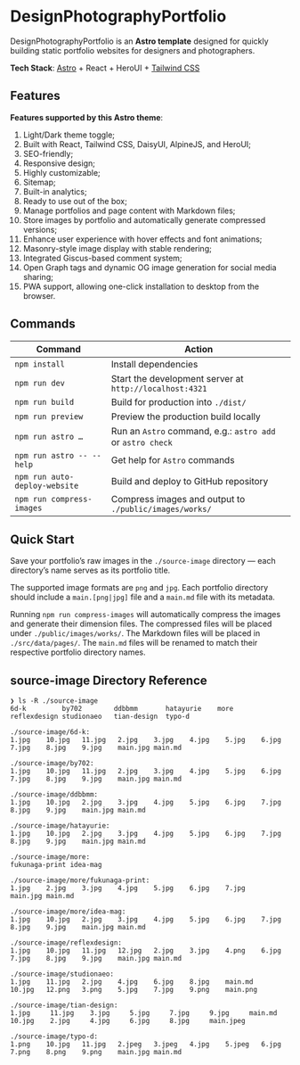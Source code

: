 # DesignPhotographyPortfolio

DesignPhotographyPortfolio is an **Astro template** designed for quickly building static portfolio websites for designers and photographers.

**Tech Stack**: [Astro](https://astro.build/) + React + HeroUI + [Tailwind CSS](https://tailwindcss.com/)

## Features

**Features supported by this Astro theme**:

1. Light/Dark theme toggle;
2. Built with React, Tailwind CSS, DaisyUI, AlpineJS, and HeroUI;
4. SEO-friendly;
5. Responsive design;
6. Highly customizable;
7. Sitemap;
8. Built-in analytics;
9. Ready to use out of the box;
10. Manage portfolios and page content with Markdown files;
11. Store images by portfolio and automatically generate compressed versions;
12. Enhance user experience with hover effects and font animations;
13. Masonry-style image display with stable rendering;
14. Integrated Giscus-based comment system;
15. Open Graph tags and dynamic OG image generation for social media sharing;
16. PWA support, allowing one-click installation to desktop from the browser.

## Commands

| Command                       | Action                                                     |
| ----------------------------- | ---------------------------------------------------------- |
| `npm install`                 | Install dependencies                                       |
| `npm run dev`                 | Start the development server at `http://localhost:4321`    |
| `npm run build`               | Build for production into `./dist/`                        |
| `npm run preview`             | Preview the production build locally                       |
| `npm run astro …`             | Run an `Astro` command, e.g.: `astro add` or `astro check` |
| `npm run astro -- --help`     | Get help for `Astro` commands                              |
| `npm run auto-deploy-website` | Build and deploy to GitHub repository                      |
| `npm run compress-images`     | Compress images and output to `./public/images/works/`     |

## Quick Start

Save your portfolio’s raw images in the `./source-image` directory — each directory’s name serves as its portfolio title.

The supported image formats are `png` and `jpg`. Each portfolio directory should include a `main.[png|jpg]` file and a `main.md` file with its metadata.

Running `npm run compress-images` will automatically compress the images and generate their dimension files. The compressed files will be placed under `./public/images/works/`. The Markdown files will be placed in `./src/data/pages/`. The `main.md` files will be renamed to match their respective portfolio directory names.

## source-image Directory Reference

```text
❯ ls -R ./source-image
6d-k         by702        ddbbmm       hatayurie    more         reflexdesign studionaeo   tian-design  typo-d

./source-image/6d-k:
1.jpg    10.jpg   11.jpg   2.jpg    3.jpg    4.jpg    5.jpg    6.jpg    7.jpg    8.jpg    9.jpg    main.jpg main.md

./source-image/by702:
1.jpg    10.jpg   11.jpg   2.jpg    3.jpg    4.jpg    5.jpg    6.jpg    7.jpg    8.jpg    9.jpg    main.jpg main.md

./source-image/ddbbmm:
1.jpg    10.jpg   2.jpg    3.jpg    4.jpg    5.jpg    6.jpg    7.jpg    8.jpg    9.jpg    main.jpg main.md

./source-image/hatayurie:
1.jpg    10.jpg   2.jpg    3.jpg    4.jpg    5.jpg    6.jpg    7.jpg    8.jpg    9.jpg    main.jpg main.md

./source-image/more:
fukunaga-print idea-mag

./source-image/more/fukunaga-print:
1.jpg    2.jpg    3.jpg    4.jpg    5.jpg    6.jpg    7.jpg    main.jpg main.md

./source-image/more/idea-mag:
1.jpg    10.jpg   2.jpg    3.jpg    4.jpg    5.jpg    6.jpg    7.jpg    8.jpg    9.jpg    main.jpg main.md

./source-image/reflexdesign:
1.jpg    10.jpg   11.jpg   12.jpg   2.jpg    3.jpg    4.png    6.jpg    7.jpg    8.jpg    9.jpg    main.jpg main.md

./source-image/studionaeo:
1.jpg    11.jpg   2.jpg    4.jpg    6.jpg    8.jpg    main.md
10.jpg   12.png   3.png    5.jpg    7.jpg    9.png    main.png

./source-image/tian-design:
1.jpg     11.jpg    3.jpg     5.jpg     7.jpg     9.jpg     main.md
10.jpg    2.jpg     4.jpg     6.jpg     8.jpg     main.jpeg

./source-image/typo-d:
1.png    10.jpg   11.jpg   2.jpeg   3.jpeg   4.jpg    5.jpeg   6.jpg    7.png    8.png    9.png    main.jpg main.md
```
